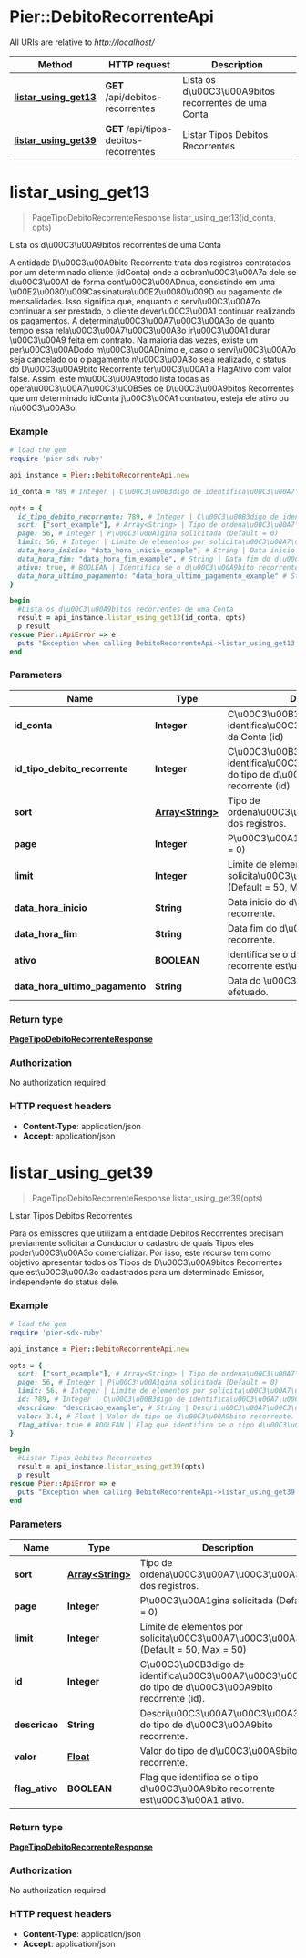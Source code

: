 # Pier::DebitoRecorrenteApi

All URIs are relative to *http://localhost/*

Method | HTTP request | Description
------------- | ------------- | -------------
[**listar_using_get13**](DebitoRecorrenteApi.md#listar_using_get13) | **GET** /api/debitos-recorrentes | Lista os d\u00C3\u00A9bitos recorrentes de uma Conta
[**listar_using_get39**](DebitoRecorrenteApi.md#listar_using_get39) | **GET** /api/tipos-debitos-recorrentes | Listar Tipos Debitos Recorrentes


# **listar_using_get13**
> PageTipoDebitoRecorrenteResponse listar_using_get13(id_conta, opts)

Lista os d\u00C3\u00A9bitos recorrentes de uma Conta

A entidade D\u00C3\u00A9bito Recorrente trata dos registros contratados por um determinado cliente (idConta) onde a cobran\u00C3\u00A7a dele se d\u00C3\u00A1 de forma cont\u00C3\u00ADnua, consistindo em uma \u00E2\u0080\u009Cassinatura\u00E2\u0080\u009D ou pagamento de mensalidades. Isso significa que, enquanto o servi\u00C3\u00A7o continuar a ser prestado, o cliente dever\u00C3\u00A1 continuar realizando os pagamentos. A determina\u00C3\u00A7\u00C3\u00A3o de quanto tempo essa rela\u00C3\u00A7\u00C3\u00A3o ir\u00C3\u00A1 durar \u00C3\u00A9 feita em contrato. Na maioria das vezes, existe um per\u00C3\u00ADodo m\u00C3\u00ADnimo e, caso o servi\u00C3\u00A7o seja cancelado ou o pagamento n\u00C3\u00A3o seja realizado, o status do D\u00C3\u00A9bito Recorrente ter\u00C3\u00A1 a FlagAtivo com valor false. Assim, este m\u00C3\u00A9todo lista todas as opera\u00C3\u00A7\u00C3\u00B5es de D\u00C3\u00A9bitos Recorrentes que um determinado idConta j\u00C3\u00A1 contratou, esteja ele ativo ou n\u00C3\u00A3o.

### Example
```ruby
# load the gem
require 'pier-sdk-ruby'

api_instance = Pier::DebitoRecorrenteApi.new

id_conta = 789 # Integer | C\u00C3\u00B3digo de identifica\u00C3\u00A7\u00C3\u00A3o da Conta (id)

opts = { 
  id_tipo_debito_recorrente: 789, # Integer | C\u00C3\u00B3digo de identifica\u00C3\u00A7\u00C3\u00A3o do tipo de d\u00C3\u00A9bito recorrente (id)
  sort: ["sort_example"], # Array<String> | Tipo de ordena\u00C3\u00A7\u00C3\u00A3o dos registros.
  page: 56, # Integer | P\u00C3\u00A1gina solicitada (Default = 0)
  limit: 56, # Integer | Limite de elementos por solicita\u00C3\u00A7\u00C3\u00A3o (Default = 50, Max = 50)
  data_hora_inicio: "data_hora_inicio_example", # String | Data inicio do d\u00C3\u00A9bito recorrente.
  data_hora_fim: "data_hora_fim_example", # String | Data fim do d\u00C3\u00A9bito recorrente.
  ativo: true, # BOOLEAN | Identifica se o d\u00C3\u00A9bito recorrente est\u00C3\u00A1 ativo.
  data_hora_ultimo_pagamento: "data_hora_ultimo_pagamento_example" # String | Data do \u00C3\u00BAltimo pagamento efetuado.
}

begin
  #Lista os d\u00C3\u00A9bitos recorrentes de uma Conta
  result = api_instance.listar_using_get13(id_conta, opts)
  p result
rescue Pier::ApiError => e
  puts "Exception when calling DebitoRecorrenteApi->listar_using_get13: #{e}"
end
```

### Parameters

Name | Type | Description  | Notes
------------- | ------------- | ------------- | -------------
 **id_conta** | **Integer**| C\u00C3\u00B3digo de identifica\u00C3\u00A7\u00C3\u00A3o da Conta (id) | 
 **id_tipo_debito_recorrente** | **Integer**| C\u00C3\u00B3digo de identifica\u00C3\u00A7\u00C3\u00A3o do tipo de d\u00C3\u00A9bito recorrente (id) | [optional] 
 **sort** | [**Array&lt;String&gt;**](String.md)| Tipo de ordena\u00C3\u00A7\u00C3\u00A3o dos registros. | [optional] 
 **page** | **Integer**| P\u00C3\u00A1gina solicitada (Default = 0) | [optional] 
 **limit** | **Integer**| Limite de elementos por solicita\u00C3\u00A7\u00C3\u00A3o (Default = 50, Max = 50) | [optional] 
 **data_hora_inicio** | **String**| Data inicio do d\u00C3\u00A9bito recorrente. | [optional] 
 **data_hora_fim** | **String**| Data fim do d\u00C3\u00A9bito recorrente. | [optional] 
 **ativo** | **BOOLEAN**| Identifica se o d\u00C3\u00A9bito recorrente est\u00C3\u00A1 ativo. | [optional] 
 **data_hora_ultimo_pagamento** | **String**| Data do \u00C3\u00BAltimo pagamento efetuado. | [optional] 

### Return type

[**PageTipoDebitoRecorrenteResponse**](PageTipoDebitoRecorrenteResponse.md)

### Authorization

No authorization required

### HTTP request headers

 - **Content-Type**: application/json
 - **Accept**: application/json



# **listar_using_get39**
> PageTipoDebitoRecorrenteResponse listar_using_get39(opts)

Listar Tipos Debitos Recorrentes

Para os emissores que utilizam a entidade Debitos Recorrentes precisam previamente solicitar a Conductor o cadastro de quais Tipos eles poder\u00C3\u00A3o comercializar. Por isso, este recurso tem como objetivo apresentar todos os Tipos de D\u00C3\u00A9bitos Recorrentes que est\u00C3\u00A3o cadastrados para um determinado Emissor, independente do status dele.

### Example
```ruby
# load the gem
require 'pier-sdk-ruby'

api_instance = Pier::DebitoRecorrenteApi.new

opts = { 
  sort: ["sort_example"], # Array<String> | Tipo de ordena\u00C3\u00A7\u00C3\u00A3o dos registros.
  page: 56, # Integer | P\u00C3\u00A1gina solicitada (Default = 0)
  limit: 56, # Integer | Limite de elementos por solicita\u00C3\u00A7\u00C3\u00A3o (Default = 50, Max = 50)
  id: 789, # Integer | C\u00C3\u00B3digo de identifica\u00C3\u00A7\u00C3\u00A3o do tipo de d\u00C3\u00A9bito recorrente (id).
  descricao: "descricao_example", # String | Descri\u00C3\u00A7\u00C3\u00A3o do tipo de d\u00C3\u00A9bito recorrente.
  valor: 3.4, # Float | Valor do tipo de d\u00C3\u00A9bito recorrente.
  flag_ativo: true # BOOLEAN | Flag que identifica se o tipo d\u00C3\u00A9bito recorrente est\u00C3\u00A1 ativo.
}

begin
  #Listar Tipos Debitos Recorrentes
  result = api_instance.listar_using_get39(opts)
  p result
rescue Pier::ApiError => e
  puts "Exception when calling DebitoRecorrenteApi->listar_using_get39: #{e}"
end
```

### Parameters

Name | Type | Description  | Notes
------------- | ------------- | ------------- | -------------
 **sort** | [**Array&lt;String&gt;**](String.md)| Tipo de ordena\u00C3\u00A7\u00C3\u00A3o dos registros. | [optional] 
 **page** | **Integer**| P\u00C3\u00A1gina solicitada (Default = 0) | [optional] 
 **limit** | **Integer**| Limite de elementos por solicita\u00C3\u00A7\u00C3\u00A3o (Default = 50, Max = 50) | [optional] 
 **id** | **Integer**| C\u00C3\u00B3digo de identifica\u00C3\u00A7\u00C3\u00A3o do tipo de d\u00C3\u00A9bito recorrente (id). | [optional] 
 **descricao** | **String**| Descri\u00C3\u00A7\u00C3\u00A3o do tipo de d\u00C3\u00A9bito recorrente. | [optional] 
 **valor** | [**Float**](.md)| Valor do tipo de d\u00C3\u00A9bito recorrente. | [optional] 
 **flag_ativo** | **BOOLEAN**| Flag que identifica se o tipo d\u00C3\u00A9bito recorrente est\u00C3\u00A1 ativo. | [optional] 

### Return type

[**PageTipoDebitoRecorrenteResponse**](PageTipoDebitoRecorrenteResponse.md)

### Authorization

No authorization required

### HTTP request headers

 - **Content-Type**: application/json
 - **Accept**: application/json



